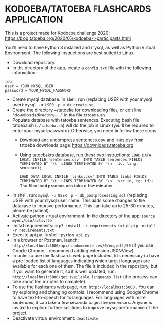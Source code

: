 # KODOEBA/TATOEBA FLASHCARDS APPLICATION

This is a project made for Kodoeba challenge 2020: https://blog.tatoeba.org/2020/05/kodoeba-1-participants.html

You'll need to have Python 3 installed and mysql, as well as Python Virtual Environment.
The following instructions are best suited to Linux.

- Download repository.
- In the directory of the app, create a ```config.txt``` file with the following information:
```
[db]
user = YOUR_MYSQL_USER
password = YOUR_MYSQL_PASSWORD
```
- Create mysql database. In shell, run (replacing USER with your mysql user):
```mysql -u USER -p < db_create.sql```
- Create the directory ~/tatoeba for downloading files, or edit line "downloadsdirectory=..." in the file tatoeba.sh.
- Populate database with tatoeba sentences. Executing bash file tatoeba.sh (```./tatoeba.sh```) will do the job in Linux (you'll be required to enter your mysql password). Otherwise, you need to follow these steps:
  - Download and uncompress sentences.csv and links.csv from tatoeba downloads page: https://downloads.tatoeba.org
  - Using tatoebakrs database, run these two instructions:
    ```LOAD DATA LOCAL INFILE 'sentences.csv' INTO TABLE sentences FIELDS TERMINATED BY '\t' LINES TERMINATED BY '\n' (id, lang, sentence);```

    ```LOAD DATA LOCAL INFILE 'links.csv' INTO TABLE links FIELDS TERMINATED BY '\t' LINES TERMINATED BY '\n' (src_id, tgt_id);```
The files load process can take a few minutes.
- In shell, run: ```mysql -u USER -p < db_postprocessing.sql``` (replacing USER with your mysql user name. This adds some changes to the database to improve performance. This can take up to 25-30 minutes, please be patient).
- Activate python virtual environment. In the directory of the app:
    ```source myenv/bin/activate```
- Install requirements:  ```pip3 install -r requirements.txt```  or ```pip install -r requirements.txt```
- Execute api.py. In shell: ```python api.py```
- In a browser or Postman, launch: ```http://localhost:5000/api/randomsentences/0/eng/ell/50``` (if you use Google Chrome, I recommend adding extension JSONView). 
- In order to use the flashcards web page included, it is necessary to have a pre-loaded list of languages indicating which target languages are available for each one of them. The file is included in the repository, but if you want to generate it, so it is well updated, run: ```http://localhost:5000/get_available_languages_list``` (the process can take about ten minutes to complete). 
- To use the flashcards web page, run: ```http://localhost:5000``` . You can try exploring and changing controls. I recommend using Google Chrome to have text-to-speech for 14 languages. For languages with more sentences, it can take a few seconds to get the sentences. Anyone is invited to explore further solutions to improve mysql performance of the project.
- Deactivate virtual environment: ```deactivate```


